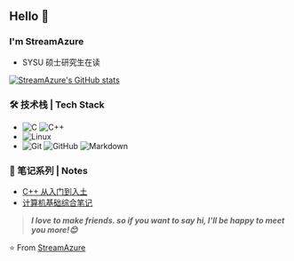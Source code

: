 ## Hello 👋
### I'm StreamAzure

- SYSU 硕士研究生在读

[![StreamAzure's GitHub stats](https://github-readme-stats.vercel.app/api?username=StreamAzure&theme=buefy&show_icons=true)](https://github.com/StreamAzure/github-readme-stats)

### 🛠 技术栈 | Tech Stack

- ![C](https://img.shields.io/badge/C-%E8%AF%AD%E8%A8%80-red)
![C++](https://img.shields.io/badge/C%2B%2B-%E8%AF%AD%E8%A8%80-orange)
- ![Linux](https://img.shields.io/badge/-Linux-333333?style=flat&logo=Linux&logoColor=FCC624)
- ![Git](https://img.shields.io/badge/-Git-333333?style=flat&logo=git)
![GitHub](https://img.shields.io/badge/-GitHub-333333?style=flat&logo=github)
![Markdown](https://img.shields.io/badge/-Markdown-333333?style=flat&logo=markdown)

### 📝 笔记系列 | Notes
- [C++ 从入门到入土](https://streamazure.github.io/Cpp_Notes/)
- [计算机基础综合笔记](https://streamazure.github.io/Computer_Basics_Notes/)



> ***I love to make friends. so if you want to say hi, I'll be happy to meet you more!😊***

⭐️ From [StreamAzure](https://github.com/StreamAzure)
